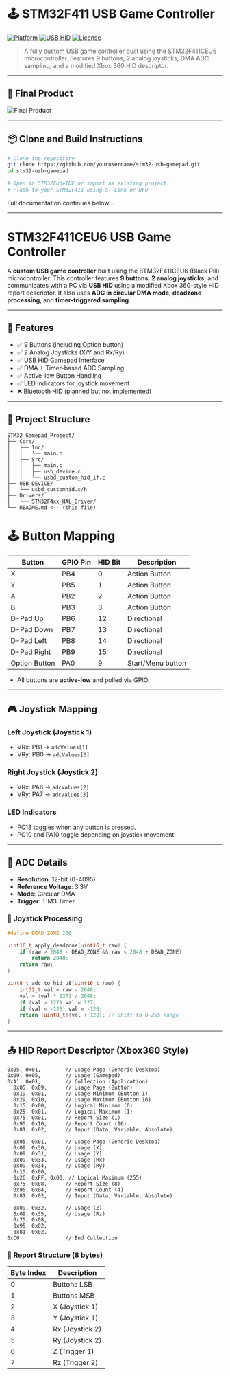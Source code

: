 # 🕹️ STM32F411 USB Game Controller

[![Platform](https://img.shields.io/badge/platform-STM32F411CEU6-blue)](https://www.st.com/en/microcontrollers-microprocessors/stm32f411ce.html)
[![USB HID](https://img.shields.io/badge/interface-USB%20HID-green)]()
[![License](https://img.shields.io/badge/license-MIT-lightgrey)]()

> A fully custom USB game controller built using the STM32F411CEU6 microcontroller. Features 9 buttons, 2 analog joysticks, DMA ADC sampling, and a modified Xbox 360 HID descriptor.

---

## 📸 Final Product


![Final Product](Final.jpg)

---

## 📦 Clone and Build Instructions

```bash
# Clone the repository
git clone https://github.com/yourusername/stm32-usb-gamepad.git
cd stm32-usb-gamepad

# Open in STM32CubeIDE or import as existing project
# Flash to your STM32F411 using ST-Link or DFU
```

Full documentation continues below...

---

# STM32F411CEU6 USB Game Controller

A **custom USB game controller** built using the STM32F411CEU6 (Black Pill) microcontroller. This controller features **9 buttons**, **2 analog joysticks**, and communicates with a PC via **USB HID** using a modified Xbox 360-style HID report descriptor. It also uses **ADC in circular DMA mode**, **deadzone processing**, and **timer-triggered sampling**.

---

## 🔧 Features
- ✅ 9 Buttons (including Option button)
- ✅ 2 Analog Joysticks (X/Y and Rx/Ry)
- ✅ USB HID Gamepad Interface
- ✅ DMA + Timer-based ADC Sampling
- ✅ Active-low Button Handling
- ✅ LED Indicators for joystick movement
- ❌ Bluetooth HID (planned but not implemented)

---

## 📂 Project Structure
```
STM32_Gamepad_Project/
├── Core/
│   ├── Inc/
│   │   └── main.h
│   ├── Src/
│   │   ├── main.c
│   │   ├── usb_device.c
│   │   └── usbd_custom_hid_if.c
├── USB_DEVICE/
│   └── usbd_customhid.c/h
├── Drivers/
│   └── STM32F4xx_HAL_Driver/
└── README.md <-- (this file)
```


# 🕹️ Button Mapping

| Button         | GPIO Pin | HID Bit | Description       |
|----------------|----------|---------|-------------------|
| X              | PB4      | 0       | Action Button     |
| Y              | PB5      | 1       | Action Button     |
| A              | PB2      | 2       | Action Button     |
| B              | PB3      | 3       | Action Button     |
| D-Pad Up       | PB6      | 12      | Directional       |
| D-Pad Down     | PB7      | 13      | Directional       |
| D-Pad Left     | PB8      | 14      | Directional       |
| D-Pad Right    | PB9      | 15      | Directional       |
| Option Button  | PA0      | 9       | Start/Menu button |

- All buttons are **active-low** and polled via GPIO.

---

## 🎮 Joystick Mapping

### Left Joystick (Joystick 1)
- VRx: PB1 → `adcValues[1]`
- VRy: PB0 → `adcValues[0]`

### Right Joystick (Joystick 2)
- VRx: PA6 → `adcValues[2]`
- VRy: PA7 → `adcValues[3]`

### LED Indicators
- PC13 toggles when any button is pressed.
- PC10 and PA10 toggle depending on joystick movement.

---

## 📏 ADC Details
- **Resolution**: 12-bit (0–4095)
- **Reference Voltage**: 3.3V
- **Mode**: Circular DMA
- **Trigger**: TIM3 Timer

### 🧮 Joystick Processing
```c
#define DEAD_ZONE 200

uint16_t apply_deadzone(uint16_t raw) {
    if (raw > 2048 - DEAD_ZONE && raw < 2048 + DEAD_ZONE)
        return 2048;
    return raw;
}

uint8_t adc_to_hid_u8(uint16_t raw) {
    int32_t val = raw - 2048;
    val = (val * 127) / 2048;
    if (val > 127) val = 127;
    if (val < -128) val = -128;
    return (uint8_t)(val + 128); // Shift to 0–255 range
}
```

---

## 📤 HID Report Descriptor (Xbox360 Style)
```text
0x05, 0x01,        // Usage Page (Generic Desktop)
0x09, 0x05,        // Usage (Gamepad)
0xA1, 0x01,        // Collection (Application)
  0x05, 0x09,      // Usage Page (Button)
  0x19, 0x01,      // Usage Minimum (Button 1)
  0x29, 0x10,      // Usage Maximum (Button 16)
  0x15, 0x00,      // Logical Minimum (0)
  0x25, 0x01,      // Logical Maximum (1)
  0x75, 0x01,      // Report Size (1)
  0x95, 0x10,      // Report Count (16)
  0x81, 0x02,      // Input (Data, Variable, Absolute)

  0x05, 0x01,      // Usage Page (Generic Desktop)
  0x09, 0x30,      // Usage (X)
  0x09, 0x31,      // Usage (Y)
  0x09, 0x33,      // Usage (Rx)
  0x09, 0x34,      // Usage (Ry)
  0x15, 0x00,
  0x26, 0xFF, 0x00, // Logical Maximum (255)
  0x75, 0x08,      // Report Size (8)
  0x95, 0x04,      // Report Count (4)
  0x81, 0x02,      // Input (Data, Variable, Absolute)

  0x09, 0x32,      // Usage (Z)
  0x09, 0x35,      // Usage (Rz)
  0x75, 0x08,
  0x95, 0x02,
  0x81, 0x02,
0xC0               // End Collection
```

### 🧾 Report Structure (8 bytes)
| Byte Index | Description      |
|------------|------------------|
| 0          | Buttons LSB       |
| 1          | Buttons MSB       |
| 2          | X (Joystick 1)    |
| 3          | Y (Joystick 1)    |
| 4          | Rx (Joystick 2)   |
| 5          | Ry (Joystick 2)   |
| 6          | Z (Trigger 1)     |
| 7          | Rz (Trigger 2)    |

